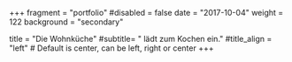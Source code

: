 +++
fragment = "portfolio"
#disabled = false
date = "2017-10-04"
weight = 122
background = "secondary"

title = "Die Wohnküche"
#subtitle= " lädt zum Kochen ein."
#title_align = "left" # Default is center, can be left, right or center
+++